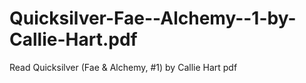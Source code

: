 # Quicksilver-Fae--Alchemy--1-by-Callie-Hart.pdf
Read Quicksilver (Fae &amp; Alchemy, #1) by Callie Hart pdf
